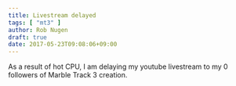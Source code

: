 ```yaml
---
title: Livestream delayed
tags: [ "mt3" ]
author: Rob Nugen
draft: true
date: 2017-05-23T09:08:06+09:00
---
```


As a result of hot CPU, I am delaying my youtube livestream to my 0 followers
of Marble Track 3 creation.
